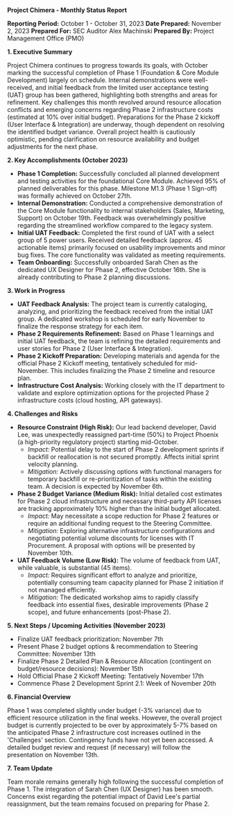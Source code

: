 **Project Chimera - Monthly Status Report**

**Reporting Period:** October 1 - October 31, 2023
**Date Prepared:** November 2, 2023
**Prepared For:** SEC Auditor Alex Machinski
**Prepared By:** Project Management Office (PMO)

**1. Executive Summary**

Project Chimera continues to progress towards its goals, with October marking the successful completion of Phase 1 (Foundation & Core Module Development) largely on schedule. Internal demonstrations were well-received, and initial feedback from the limited user acceptance testing (UAT) group has been gathered, highlighting both strengths and areas for refinement. Key challenges this month revolved around resource allocation conflicts and emerging concerns regarding Phase 2 infrastructure costs (estimated at 10% over initial budget). Preparations for the Phase 2 kickoff (User Interface & Integration) are underway, though dependent on resolving the identified budget variance. Overall project health is cautiously optimistic, pending clarification on resource availability and budget adjustments for the next phase.

**2. Key Accomplishments (October 2023)**

*   **Phase 1 Completion:** Successfully concluded all planned development and testing activities for the foundational Core Module. Achieved 95% of planned deliverables for this phase. Milestone M1.3 (Phase 1 Sign-off) was formally achieved on October 27th.
*   **Internal Demonstration:** Conducted a comprehensive demonstration of the Core Module functionality to internal stakeholders (Sales, Marketing, Support) on October 19th. Feedback was overwhelmingly positive regarding the streamlined workflow compared to the legacy system.
*   **Initial UAT Feedback:** Completed the first round of UAT with a select group of 5 power users. Received detailed feedback (approx. 45 actionable items) primarily focused on usability improvements and minor bug fixes. The core functionality was validated as meeting requirements.
*   **Team Onboarding:** Successfully onboarded Sarah Chen as the dedicated UX Designer for Phase 2, effective October 16th. She is already contributing to Phase 2 planning discussions.

**3. Work in Progress**

*   **UAT Feedback Analysis:** The project team is currently cataloging, analyzing, and prioritizing the feedback received from the initial UAT group. A dedicated workshop is scheduled for early November to finalize the response strategy for each item.
*   **Phase 2 Requirements Refinement:** Based on Phase 1 learnings and initial UAT feedback, the team is refining the detailed requirements and user stories for Phase 2 (User Interface & Integration).
*   **Phase 2 Kickoff Preparation:** Developing materials and agenda for the official Phase 2 Kickoff meeting, tentatively scheduled for mid-November. This includes finalizing the Phase 2 timeline and resource plan.
*   **Infrastructure Cost Analysis:** Working closely with the IT department to validate and explore optimization options for the projected Phase 2 infrastructure costs (cloud hosting, API gateways).

**4. Challenges and Risks**

*   **Resource Constraint (High Risk):** Our lead backend developer, David Lee, was unexpectedly reassigned part-time (50%) to Project Phoenix (a high-priority regulatory project) starting mid-October.
    *   *Impact:* Potential delay to the start of Phase 2 development sprints if backfill or reallocation is not secured promptly. Affects initial sprint velocity planning.
    *   *Mitigation:* Actively discussing options with functional managers for temporary backfill or re-prioritization of tasks within the existing team. A decision is expected by November 6th.
*   **Phase 2 Budget Variance (Medium Risk):** Initial detailed cost estimates for Phase 2 cloud infrastructure and necessary third-party API licenses are tracking approximately 10% higher than the initial budget allocated.
    *   *Impact:* May necessitate a scope reduction for Phase 2 features or require an additional funding request to the Steering Committee.
    *   *Mitigation:* Exploring alternative infrastructure configurations and negotiating potential volume discounts for licenses with IT Procurement. A proposal with options will be presented by November 10th.
*   **UAT Feedback Volume (Low Risk):** The volume of feedback from UAT, while valuable, is substantial (45 items).
    *   *Impact:* Requires significant effort to analyze and prioritize, potentially consuming team capacity planned for Phase 2 initiation if not managed efficiently.
    *   *Mitigation:* The dedicated workshop aims to rapidly classify feedback into essential fixes, desirable improvements (Phase 2 scope), and future enhancements (post-Phase 2).

**5. Next Steps / Upcoming Activities (November 2023)**

*   Finalize UAT feedback prioritization: November 7th
*   Present Phase 2 budget options & recommendation to Steering Committee: November 13th
*   Finalize Phase 2 Detailed Plan & Resource Allocation (contingent on budget/resource decisions): November 15th
*   Hold Official Phase 2 Kickoff Meeting: Tentatively November 17th
*   Commence Phase 2 Development Sprint 2.1: Week of November 20th

**6. Financial Overview**

Phase 1 was completed slightly under budget (-3% variance) due to efficient resource utilization in the final weeks. However, the overall project budget is currently projected to be over by approximately 5-7% based on the anticipated Phase 2 infrastructure cost increases outlined in the 'Challenges' section. Contingency funds have not yet been accessed. A detailed budget review and request (if necessary) will follow the presentation on November 13th.

**7. Team Update**

Team morale remains generally high following the successful completion of Phase 1. The integration of Sarah Chen (UX Designer) has been smooth. Concerns exist regarding the potential impact of David Lee's partial reassignment, but the team remains focused on preparing for Phase 2.